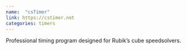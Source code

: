 ```yaml
---
name:  "csTimer"
link: https://cstimer.net
categories: timers
---
```


Professional timing program designed for Rubik’s cube speedsolvers.
